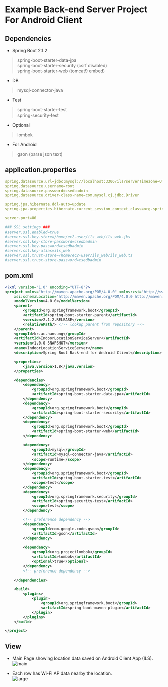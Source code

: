 # Example Back-end Server Project For Android Client

## Dependencies

- Spring Boot 2.1.2
> spring-boot-starter-data-jpa<br>
> spring-boot-starter-security (csrf disabled)<br>
> spring-boot-starter-web (tomcat9 embed)<br>

<p>

- DB
> mysql-connector-java<br>

<p>

- Test
> spring-boot-starter-test<br>
> spring-security-test<br>

<p>

- Optional
> lombok<br>

<p>

- For Android
> gson (parse json text)<br>

<p>

## application.properties

```yaml
spring.datasource.url=jdbc:mysql://localhost:3306/ils?serverTimezone=UTC
spring.datasource.username=root
spring.datasource.password=csedbadmin
spring.datasource.driver-class-name=com.mysql.cj.jdbc.Driver

spring.jpa.hibernate.ddl-auto=update
spring.jpa.properties.hibernate.current_session_context_class=org.springframework.orm.hibernate5.SpringSessionContext

server.port=80

### SSL settings ###
#server.ssl.enabled=true
#server.ssl.key-store=/home/ec2-user/ils_web/ils_web.jks
#server.ssl.key-store-password=csedbadmin
#server.ssl.key-password=csedbadmin
#server.ssl.key-alias=ils_web
#server.ssl.trust-store=/home/ec2-user/ils_web/ils_web.ts
#server.ssl.trust-store-password=csedbadmin
```

## pom.xml

```xml
<?xml version="1.0" encoding="UTF-8"?>
<project xmlns="http://maven.apache.org/POM/4.0.0" xmlns:xsi="http://www.w3.org/2001/XMLSchema-instance"
	xsi:schemaLocation="http://maven.apache.org/POM/4.0.0 http://maven.apache.org/xsd/maven-4.0.0.xsd">
	<modelVersion>4.0.0</modelVersion>
	<parent>
		<groupId>org.springframework.boot</groupId>
		<artifactId>spring-boot-starter-parent</artifactId>
		<version>2.1.2.RELEASE</version>
		<relativePath/> <!-- lookup parent from repository -->
	</parent>
	<groupId>kr.ac.hansung</groupId>
	<artifactId>IndoorLocationServiceServer</artifactId>
	<version>1.0.0-SNAPSHOT</version>
	<name>IndoorLocationServiceServer</name>
	<description>Spring Boot Back-end for Android Client</description>

	<properties>
		<java.version>1.8</java.version>
	</properties>

	<dependencies>
		<dependency>
			<groupId>org.springframework.boot</groupId>
			<artifactId>spring-boot-starter-data-jpa</artifactId>
		</dependency>
		<dependency>
			<groupId>org.springframework.boot</groupId>
			<artifactId>spring-boot-starter-security</artifactId>
		</dependency>
		<dependency>
			<groupId>org.springframework.boot</groupId>
			<artifactId>spring-boot-starter-web</artifactId>
		</dependency>

		<dependency>
			<groupId>mysql</groupId>
			<artifactId>mysql-connector-java</artifactId>
			<scope>runtime</scope>
		</dependency>
		<dependency>
			<groupId>org.springframework.boot</groupId>
			<artifactId>spring-boot-starter-test</artifactId>
			<scope>test</scope>
		</dependency>
		<dependency>
			<groupId>org.springframework.security</groupId>
			<artifactId>spring-security-test</artifactId>
			<scope>test</scope>
		</dependency>

		<!-- preference dependency -->	
		<dependency>
			<groupId>com.google.code.gson</groupId>
			<artifactId>gson</artifactId>
		</dependency>
	
		<dependency>
			<groupId>org.projectlombok</groupId>
			<artifactId>lombok</artifactId>
			<optional>true</optional>
		</dependency>
		<!-- preference dependency -->

	</dependencies>

	<build>
		<plugins>
			<plugin>
				<groupId>org.springframework.boot</groupId>
				<artifactId>spring-boot-maven-plugin</artifactId>
			</plugin>
		</plugins>
	</build>

</project>
```

## View
- Main Page showing location data saved on Android Client App (ILS).<br>
![main](https://postfiles.pstatic.net/MjAxOTAyMThfMjUy/MDAxNTUwNDcxMzA5OTgw.XEy2Gh1hLPLHaHJeeKk0sCOMAyzUMVR5ifixKIP1KoYg.llECQ1z-fNFHSMawSzJ_rSXRGPbyJPZ2_7VdLkxb6vQg.PNG.dragon20002/%EA%B7%B8%EB%A6%BC7.png?type=w580)

- Each row has Wi-Fi AP data nearby the location.<br>
![large](https://postfiles.pstatic.net/MjAxOTAyMThfMTQx/MDAxNTUwNDcxMzA5OTc5.nAsy8J-Lg9csWvHK44XCF57MUoJb0wHQBHcCl3SE8dsg.ZhdDBAnNY9aFKux6Ic5derh5euurWS3UAYeSS0OkurQg.PNG.dragon20002/%EA%B7%B8%EB%A6%BC8.png?type=w580)
